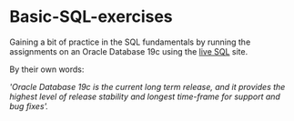 # Basic-SQL-exercises

Gaining a bit of practice in the SQL fundamentals by running the assignments on an Oracle Database 19c using the [live SQL](https://livesql.oracle.com/apex/f?p=590:1000) site. 

By their own words: 

*'Oracle Database 19c is the current long term release, and it provides the highest level of release stability and longest time-frame for support and bug fixes'.* 
